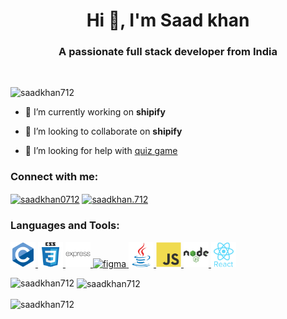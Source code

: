 <h1 align="center">Hi 👋, I'm Saad khan</h1>
<h3 align="center">A passionate full stack developer from India</h3>
<img src"https://media.tenor.com/CzdMW7wnLn8AAAAC/coding.gif" alt"coding" align"right" height"400px">
<p align="left"> <img src="https://komarev.com/ghpvc/?username=saadkhan712&label=Profile%20views&color=0e75b6&style=flat" alt="saadkhan712" /> </p>

- 🔭 I’m currently working on **shipify**

- 👯 I’m looking to collaborate on **shipify**

- 🤝 I’m looking for help with [quiz game](https://github.com/saadkhan712/my-projects.git)

<h3 align="left">Connect with me:</h3>
<p align="left">
<a href="https://twitter.com/saadkhan0712" target="blank"><img align="center" src="https://raw.githubusercontent.com/rahuldkjain/github-profile-readme-generator/master/src/images/icons/Social/twitter.svg" alt="saadkhan0712" height="30" width="40" /></a>
<a href="https://instagram.com/saadkhan.712" target="blank"><img align="center" src="https://raw.githubusercontent.com/rahuldkjain/github-profile-readme-generator/master/src/images/icons/Social/instagram.svg" alt="saadkhan.712" height="30" width="40" /></a>
</p>

<h3 align="left">Languages and Tools:</h3>
<p align="left"> <a href="https://www.cprogramming.com/" target="_blank" rel="noreferrer"> <img src="https://raw.githubusercontent.com/devicons/devicon/master/icons/c/c-original.svg" alt="c" width="40" height="40"/> </a> <a href="https://www.w3schools.com/css/" target="_blank" rel="noreferrer"> <img src="https://raw.githubusercontent.com/devicons/devicon/master/icons/css3/css3-original-wordmark.svg" alt="css3" width="40" height="40"/> </a> <a href="https://expressjs.com" target="_blank" rel="noreferrer"> <img src="https://raw.githubusercontent.com/devicons/devicon/master/icons/express/express-original-wordmark.svg" alt="express" width="40" height="40"/> </a> <a href="https://www.figma.com/" target="_blank" rel="noreferrer"> <img src="https://www.vectorlogo.zone/logos/figma/figma-icon.svg" alt="figma" width="40" height="40"/> </a> <a href="https://www.java.com" target="_blank" rel="noreferrer"> <img src="https://raw.githubusercontent.com/devicons/devicon/master/icons/java/java-original.svg" alt="java" width="40" height="40"/> </a> <a href="https://developer.mozilla.org/en-US/docs/Web/JavaScript" target="_blank" rel="noreferrer"> <img src="https://raw.githubusercontent.com/devicons/devicon/master/icons/javascript/javascript-original.svg" alt="javascript" width="40" height="40"/> </a> <a href="https://nodejs.org" target="_blank" rel="noreferrer"> <img src="https://raw.githubusercontent.com/devicons/devicon/master/icons/nodejs/nodejs-original-wordmark.svg" alt="nodejs" width="40" height="40"/> </a> <a href="https://reactjs.org/" target="_blank" rel="noreferrer"> <img src="https://raw.githubusercontent.com/devicons/devicon/master/icons/react/react-original-wordmark.svg" alt="react" width="40" height="40"/> </a> </p>

<p><img align="left" src="https://github-readme-stats.vercel.app/api/top-langs?username=saadkhan712&show_icons=true&locale=en&layout=compact" alt="saadkhan712" /></p>

<p>&nbsp;<img align="center" src="https://github-readme-stats.vercel.app/api?username=saadkhan712&show_icons=true&locale=en" alt="saadkhan712" /></p>

<p><img align="center" src="https://github-readme-streak-stats.herokuapp.com/?user=saadkhan712&" alt="saadkhan712" /></p>
